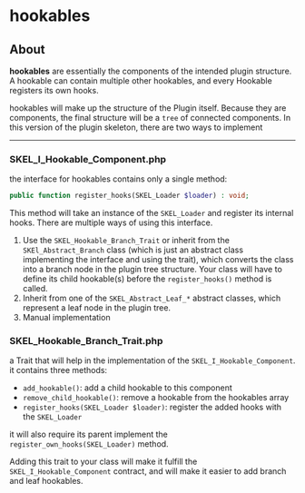 # hookables
## About

**hookables** are essentially the components of the intended plugin structure. A hookable can contain multiple other hookables, and every Hookable registers its own hooks.

hookables will make up the structure of the Plugin itself. Because they are components, the final structure will be a `tree` of connected components. In this version of the plugin skeleton, there are two ways to implement

___
### SKEL_I_Hookable_Component.php

the interface for hookables contains only a single method:
```PHP
public function register_hooks(SKEL_Loader $loader) : void;
```

This method will take an instance of the `SKEL_Loader` and register its internal hooks.
There are multiple ways of using this interface. 

1. Use the `SKEL_Hookable_Branch_Trait` or inherit from the `SKEl_Abstract_Branch` class (which is just an abstract class implementing the interface and using the trait), which converts the class into a branch node in the plugin tree structure. Your class will have to define its child hookable(s) before the `register_hooks()` method is called.
2. Inherit from one of the `SKEL_Abstract_Leaf_*` abstract classes, which represent a leaf node in the plugin tree.
3. Manual implementation

### SKEL_Hookable_Branch_Trait.php

a Trait that will help in the implementation of the `SKEL_I_Hookable_Component`.
it contains three methods:
* `add_hookable()`: add a child hookable to this component
* `remove_child_hookable()`: remove a hookable from the hookables array
* `register_hooks(SKEL_Loader $loader)`: register the added hooks with the `SKEL_Loader`

it will also require its parent implement the `register_own_hooks(SKEL_Loader)` method.

Adding this trait to your class will make it fulfill the `SKEL_I_Hookable_Component` contract, and will make it easier to add branch and leaf hookables.
